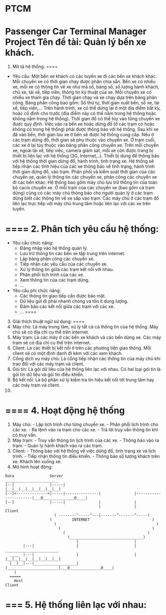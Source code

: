 PTCM
====

Passenger Car Terminal Manager Project
Tên đề tài: Quản lý bến xe khách.
====
1. Mô tả hệ thống:
====
- Yêu cầu: 
  Một bến xe khách có các tuyến xe đi các bến xe khách khác. Mỗi chuyến xe có thời gian chạy được phân chia sẵn. Bến xe có nhiều xe, mỗi xe có thông tin về xe như mã số, bảng số, số lượng hành khách, chủ xe, tài xế, tiếp viên, thông tin kỹ thuật của xe. Mỗi chuyến xe có nhiều xe tham gia chạy. Thời gian chạy và xe chạy dựa trên bảng phân công. Bảng phân công bao gồm: Số thứ tự, thời gian xuất bến, số xe, tài xế, tiếp viên,... Trên hành trình, xe có thể dừng lại ở một địa điểm bất kỳ, hoặc cố định cho trước (địa điểm này có thể nằm trong hệ thống hoặc không nằm trong hệ thống). Thời gian đổ có thể tùy vào từng chuyến xe được quy định. Việc vào ra bến xe hoặc dừng đổ (ở các trạm có hoặc không có trong hệ thống) phải được thông báo với hệ thống. Sau khi xe đã vào bến, thời gian lưu xe ở bến sẽ được hệ thống cung cấp. Nếu ở các trạm dừng đổ, thời gian sẽ phụ thuộc vào chuyến xe. Ở trạm cuối, các xe ở lại tùy thuộc vào bảng phân công chuyến xe.
  Trên mỗi chuyến xe, ngoài tài xế, tiếp việc, camera giám sát, mỗi xe còn được trang bị thiết bị liên lạc với hệ thống (3G, Internet,..). Thiết bị dùng để thông báo với hệ thống thời gian dừng đổ, hành trình, tình trạng xe.
  Hệ thống sẽ tiếp nhận các tính hiệu của các xe thông báo về tình trạng, hành trình thời gian dừng đổ, vào trạm. Phân phối và kiểm soát thời gian của các chuyến xe, quản lý thông tin các chuyến xe, phân công các chuyến xe đi các bến khác.
  Hệ thống bao gồm máy chủ lưu trữ thông tin của toàn bộ cacis chuyến xe. Ở mỗi trạm của các chuyến xe (bao gồm cả trạm dừng) cũng có các máy chủ thông báo cho người quản lý ở các trạm dừng biết các thông tin về xe sắp vào trạm. Các máy chủ ở các trạm đổ liên lạc trực tiếp với máy chủ trung tâm hoặc liên lạc với các xe trên tuyến.
  
====
2. Phân tích yêu cầu hệ thống:
====
- Yêu cầu chức năng:
  - Đăng nhập vào hệ thống quản lý.
  - Lưu trữ thông tin các bến xe tập trung trên internet.
  - Lập bảng phân công các chuyến xe.
  - Tiếp nhận các yêu cầu của các chuyến xe.
  - Xử lý thông tin giữa các trạm kết nối với nhau.
  - Phân phối lịch trình của các xe.
  - Xem thông tin của các trạm dừng.
  - ...
- Yêu cầu phi chức năng:
  - Các thông tin giao tiếp cần được bảo mật.
  - Dữ liệu gửi đi phải nhanh chóng và tốn ít dung lượng.
  - Đảm bảo các kết nối giữa các trạm với các xe.
  - ...
====
3. Giải thích thuật ngữ sử dụng:
====
  1. Máy chủ: Là máy trung tâm, xử lý tất cả cá thông tin của hệ thống. Máy chủ sẽ có địa chỉ cụ thể trên internet.
  2. Máy trạm: Là các máy ở các bến xe khách và các bến dừng xe. Các máy trạm sẽ có địa chỉ cụ thể trên internet.
  3. Client: Là các thiết bị kết nối ở trên các phương tiện giao thông. Mỗi client sẽ có một định danh đi kèm với các xem khách.
  4. Cổng dịch vụ máy chủ: Là cổng tiếp nhận các thông tin của máy chủ khi trao đổi với các máy trạm và client.
  5. Gói tin: Là gói dữ liệu của hệ thống liên lạc với nhau. Có hai loại gói tin là gói tin dữ liệu và gói tin điều khiển.
  6. Bộ kết nối: Là bộ phận xử lý kiểm tra tín hiệu kết nối tới trung tâm hay các máy trạm và client.
  7. 
====
4. Hoạt động hệ thống
====
  1. Máy chủ:
    - Lập lịch trình cho từng chuyến xe.
    - Phân phối lịch trình cho các xe.
    - Ra lệnh vào ra trạm cho các xe.
    - Trả lời truy vấn thông tin khi có truy vấn.
  2. Máy trạm:
    - Truy vấn thông tin lịch trình của các xe.
    - Thông báo vào ra trạm.
    - Quản lý hành khách vào ra các trạm.
  3. Client:
    - Thông báo với hệ thống về việc dừng đổ, tình trạng xe và lịch trình.
    - Tiếp nhận thông tin điều khiển.
    - Thông báo số lượng khách trên xe. Khách lên xuống xe.
  4. Mô hình hoạt động:
  
    Data                Server                                                        ________________________
    [--]                |-----|                                                       |__|__|__|__|__|__|__|__|
    [--]<-------------->|-----|---------------|               |-----------------------|___@______________@____|
    [--]                |-----|               |               |
                                              |               |                               Client
                          ( --------^-----^---|-------^-------^-----)
                        (         INTERNET                            )
                          (                                             )
                            (                                         )
                              (                                     )
                                (_________________________________)
                                    |                         |
            |---|                   |                         |                       ________________________
      ____  |---|                   |                         |                       |__|__|__|__|__|__|__|__|
      |__|__|---|___________________|                         |_______________________|___@______________@____|
        |
      =====
        Host                                                                                Client

===
5. Hệ thống liên lạc với nhau:
===
